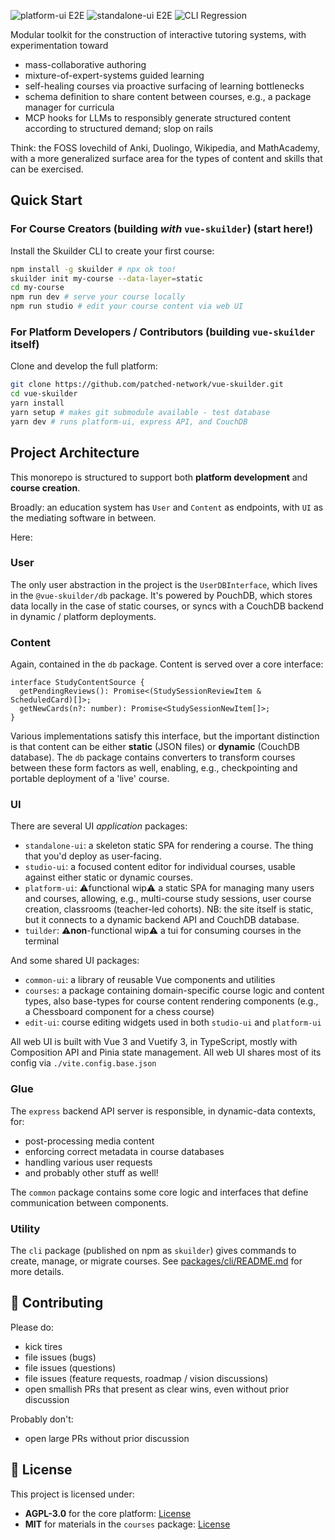 ![`platform-ui` E2E](https://github.com/patched-network/vue-skuilder/actions/workflows/e2e-tests.yml/badge.svg)
![`standalone-ui` E2E](https://github.com/patched-network/vue-skuilder/actions/workflows/standalone-e2e-tests.yml/badge.svg)
![CLI Regression](https://github.com/patched-network/vue-skuilder/actions/workflows/cli-regression-test.yml/badge.svg)

Modular toolkit for the construction of interactive tutoring systems, with experimentation toward
- mass-collaborative authoring
- mixture-of-expert-systems guided learning
- self-healing courses via proactive surfacing of learning bottlenecks
- schema definition to share content between courses, e.g., a package manager for curricula
- MCP hooks for LLMs to responsibly generate structured content according to structured demand; slop on rails

Think: the FOSS lovechild of Anki, Duolingo, Wikipedia, and MathAcademy, with a more generalized surface area for the types of content and skills that can be exercised.

## Quick Start

### For Course Creators (building *with* `vue-skuilder`) (start here!)

Install the Skuilder CLI to create your first course:

```bash
npm install -g skuilder # npx ok too!
skuilder init my-course --data-layer=static
cd my-course
npm run dev # serve your course locally
npm run studio # edit your course content via web UI
```

### For Platform Developers / Contributors (building `vue-skuilder` itself)

Clone and develop the full platform:

```bash
git clone https://github.com/patched-network/vue-skuilder.git
cd vue-skuilder
yarn install
yarn setup # makes git submodule available - test database
yarn dev # runs platform-ui, express API, and CouchDB
```

## Project Architecture

This monorepo is structured to support both **platform development** and **course creation**.

Broadly: an education system has `User` and `Content` as endpoints, with `UI` as the mediating software in between.

Here:

### User

The only user abstraction in the project is the `UserDBInterface`, which lives in the `@vue-skuilder/db` package. It's powered by PouchDB, which stores data locally in the case of static courses, or syncs with a CouchDB backend in dynamic / platform deployments.

### Content

Again, contained in the `db` package. Content is served over a core interface:

```
interface StudyContentSource {
  getPendingReviews(): Promise<(StudySessionReviewItem & ScheduledCard)[]>;
  getNewCards(n?: number): Promise<StudySessionNewItem[]>;
}
```

Various implementations satisfy this interface, but the important distinction is that content can be either **static** (JSON files) or **dynamic** (CouchDB database). The `db` package contains converters to transform courses between these form factors as well, enabling, e.g., checkpointing and portable deployment of a 'live' course.

### UI

There are several UI *application* packages:
- `standalone-ui`: a skeleton static SPA for rendering a course. The thing that you'd deploy as user-facing.
- `studio-ui`: a focused content editor for individual courses, usable against either static or dynamic courses.
- `platform-ui`: ⚠️functional wip⚠️ a static SPA for managing many users and courses, allowing, e.g., multi-course study sessions, user course creation, classrooms (teacher-led cohorts). NB: the site itself is static, but it connects to a dynamic backend API and CouchDB database.
- `tuilder`: ⚠️**non**-functional wip⚠️ a tui for consuming courses in the terminal

And some shared UI packages:
- `common-ui`: a library of reusable Vue components and utilities
- `courses`: a package containing domain-specific course logic and content types, also base-types for course content rendering components (e.g., a Chessboard component for a chess course)
- `edit-ui`: course editing widgets used in both `studio-ui` and `platform-ui`

All web UI is built with Vue 3 and Vuetify 3, in TypeScript, mostly with Composition API and Pinia state management. All web UI shares most of its config via `./vite.config.base.json`

### Glue

The `express` backend API server is responsible, in dynamic-data contexts, for:
- post-processing media content
- enforcing correct metadata in course databases
- handling various user requests
- and probably other stuff as well!

The `common` package contains some core logic and interfaces that define communication between components.

### Utility

The `cli` package (published on npm as `skuilder`) gives commands to create, manage, or migrate courses. See [packages/cli/README.md](packages/cli/README.md) for more details.

## 🤝 Contributing

Please do:
- kick tires
- file issues (bugs)
- file issues (questions)
- file issues (feature requests, roadmap / vision discussions)
- open smallish PRs that present as clear wins, even without prior discussion

Probably don't:
- open large PRs without prior discussion

## 📄 License

This project is licensed under:

- **AGPL-3.0** for the core platform: [License](https://opensource.org/licenses/AGPL-3.0)
- **MIT** for materials in the `courses` package: [License](https://opensource.org/licenses/MIT)

